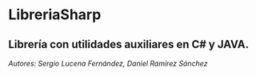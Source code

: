 # LibreriaSharp
## Librería con utilidades auxiliares en C# y JAVA.
*Autores: Sergio Lucena Fernández, Daniel Ramírez Sánchez*
